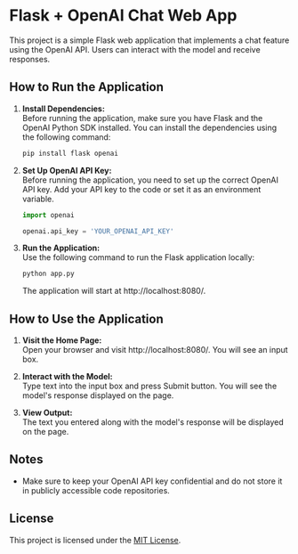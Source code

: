 # Flask + OpenAI Chat Web App

This project is a simple Flask web application that implements a chat feature using the OpenAI API. Users can interact with the model and receive responses.

## How to Run the Application

1. **Install Dependencies:**  
   Before running the application, make sure you have Flask and the OpenAI Python SDK installed. You can install the dependencies using the following command:
   ```bash
   pip install flask openai
   ```

2. **Set Up OpenAI API Key:**  
   Before running the application, you need to set up the correct OpenAI API key. Add your API key to the code or set it as an environment variable.
   ```python
   import openai

   openai.api_key = 'YOUR_OPENAI_API_KEY'
   ```

3. **Run the Application:**  
   Use the following command to run the Flask application locally:
   ```bash
   python app.py
   ```
   The application will start at http://localhost:8080/.

## How to Use the Application

1. **Visit the Home Page:**  
   Open your browser and visit http://localhost:8080/. You will see an input box.

2. **Interact with the Model:**  
   Type text into the input box and press Submit button. You will see the model's response displayed on the page.

3. **View Output:**  
   The text you entered along with the model's response will be displayed on the page.

## Notes

- Make sure to keep your OpenAI API key confidential and do not store it in publicly accessible code repositories.

## License

This project is licensed under the [MIT License](LICENSE).
